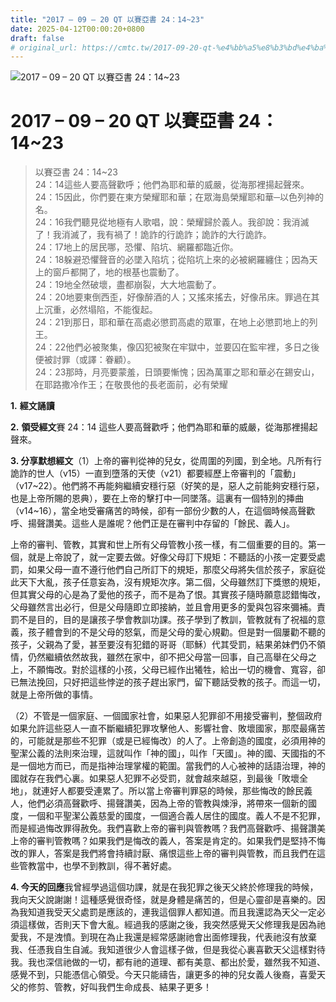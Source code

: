 ```yaml
---
title: "2017 – 09 – 20 QT 以賽亞書 24：14~23"
date: 2025-04-12T00:00:20+0800
draft: false
# original_url: https://cmtc.tw/2017-09-20-qt-%e4%bb%a5%e8%b3%bd%e4%ba%9e%e6%9b%b8-24%ef%bc%9a1423
---
```


![2017 – 09 – 20 QT 以賽亞書 24：14~23](/images/qt.jpg   "2017 – 09 – 20 QT 以賽亞書 24：14~23")

# 2017 – 09 – 20 QT 以賽亞書 24：14~23

> 以賽亞書 24：14~23  
> 24：14這些人要高聲歡呼；他們為耶和華的威嚴，從海那裡揚起聲來。  
> 24：15因此，你們要在東方榮耀耶和華；在眾海島榮耀耶和華─以色列神的名。  
> 24：16我們聽見從地極有人歌唱，說：榮耀歸於義人。我卻說：我消滅了！我消滅了，我有禍了！詭詐的行詭詐；詭詐的大行詭詐。  
> 24：17地上的居民哪，恐懼、陷坑、網羅都臨近你。  
> 24：18躲避恐懼聲音的必墜入陷坑；從陷坑上來的必被網羅纏住；因為天上的窗戶都開了，地的根基也震動了。  
> 24：19地全然破壞，盡都崩裂，大大地震動了。  
> 24：20地要東倒西歪，好像醉酒的人；又搖來搖去，好像吊床。罪過在其上沉重，必然塌陷，不能復起。  
> 24：21到那日，耶和華在高處必懲罰高處的眾軍，在地上必懲罰地上的列王。  
> 24：22他們必被聚集，像囚犯被聚在牢獄中，並要囚在監牢裡，多日之後便被討罪（或譯：眷顧）。  
> 24：23那時，月亮要蒙羞，日頭要慚愧；因為萬軍之耶和華必在錫安山，在耶路撒冷作王；在敬畏他的長老面前，必有榮耀

**1.** **經文誦讀**

**2.** **領受經文**賽 24：14 這些人要高聲歡呼；他們為耶和華的威嚴，從海那裡揚起聲來。

**3. 分享默想經文**（1）上帝的審判從神的兒女，從周圍的列國，到全地。凡所有行詭詐的世人（v15）一直到墮落的天使（v21）都要經歷上帝審判的「震動」（v17~22）。他們將不再能夠繼續安穩行惡（好笑的是，惡人之前能夠安穩行惡，也是上帝所賜的恩典），要在上帝的擊打中一同墜落。這裏有一個特別的挿曲（v14~16），當全地受審痛苦的時候，卻有一部份少數的人，在這個時候高聲歡呼、揚聲讚美。這些人是誰呢？他們正是在審判中存留的「餘民、義人」。

上帝的審判、管教，其實和世上所有父母管教小孩一樣，有二個重要的目的。第一個，就是上帝說了，就一定要去做。好像父母訂下規矩：不聽話的小孩一定要受處罰，如果父母一直不遵行他們自己所訂下的規矩，那麼父母將失信於孩子，家庭從此天下大亂，孩子任意妄為，沒有規矩次序。第二個，父母雖然訂下獎懲的規矩，但其實父母的心是為了愛他的孩子，而不是為了恨。其實孩子隨時願意認錯悔改，父母雖然言出必行，但是父母隨即立即接納，並且會用更多的愛與包容來彌補。責罰不是目的，目的是讓孩子學會教訓功課。孩子學到了教訓，管教就有了祝福的意義，孩子體會到的不是父母的怒氣，而是父母的愛心規勸。但是對一個屢勸不聽的孩子，父親為了愛，甚至要沒有犯錯的哥哥（耶穌）代其受罰，結果弟妹們仍不領情，仍然繼續依然故我，雖然在家中，卻不把父母當一回事，自己高舉在父母之上，不願悔改。對於這樣的小孩，父母已經作出犧牲，給出一切的機會、寬容，卻已無法挽回，只好把這些悖逆的孩子趕出家門，留下聽話受教的孩子。而這一切，就是上帝所做的事情。

（2）不管是一個家庭、一個國家社會，如果惡人犯罪卻不用接受審判，整個政府如果允許這些惡人一直不斷繼續犯罪攻擊他人、影響社會、敗壞國家，那麼最痛苦的，可能就是那些不犯罪（或是已經悔改）的人了。上帝創造的國度，必須用神的聖潔公義的法則來治理，這就叫作「神的國」，叫作「天國」。神的國、天國指的不是一個地方而已，而是指神治理掌權的範圍。當我們的人心被神的話語治理，神的國就存在我們心裏。如果惡人犯罪不必受罰，就會越來越惡，到最後「敗壞全地」，就連好人都要受連累了。所以當上帝審判罪惡的時候，那些悔改的餘民義人，他們必須高聲歡呼、揚聲讚美，因為上帝的管教與煉淨，將帶來一個新的國度，一個和平聖潔公義慈愛的國度，一個適合義人居住的國度。義人不是不犯罪，而是經過悔改罪得赦免。我們喜歡上帝的審判與管教嗎？我們高聲歡呼、揚聲讚美上帝的審判管教嗎？如果我們是悔改的義人，答案是肯定的。如果我們是堅持不悔改的罪人，答案是我們將會持續討厭、痛恨這些上帝的審判與管教，而且我們在這些管教當中，也學不到教訓，得不著好處。

**4. 今天的回應**我曾經學過這個功課，就是在我犯罪之後天父終於修理我的時候，我向天父說謝謝！這種感覺很奇怪，就是身體是痛苦的，但是心靈卻是喜樂的。因為我知道我受天父處罰是應該的，連我這個罪人都知道。而且我還認為天父一定必須這樣做，否則天下會大亂。經過我的感謝之後，我突然感覺天父修理我是因為祂愛我，不是洩憤。到現在為止我還是經常感謝祂會出面修理我，代表祂沒有放棄我、任憑我自生自滅。我知道很少人會這樣子做，但是我從心裏喜歡天父這樣對待我。我也深信祂做的一切，都有祂的道理、都有美意、都出於愛，雖然我不知道、感覺不到，只能憑信心領受。今天只能禱告，讓更多的神的兒女義人後裔，喜愛天父的修剪、管教，好叫我們生命成長、結果子更多！